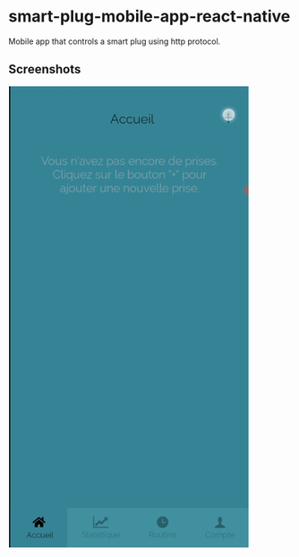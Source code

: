 # smart-plug-mobile-app-react-native
Mobile app that controls a smart plug using http protocol.

## Screenshots
![alt text](https://github.com/OussamaKhouya/smart-plug-mobile-app-react-native/blob/main/screenshots/gif.gif?raw=true)

